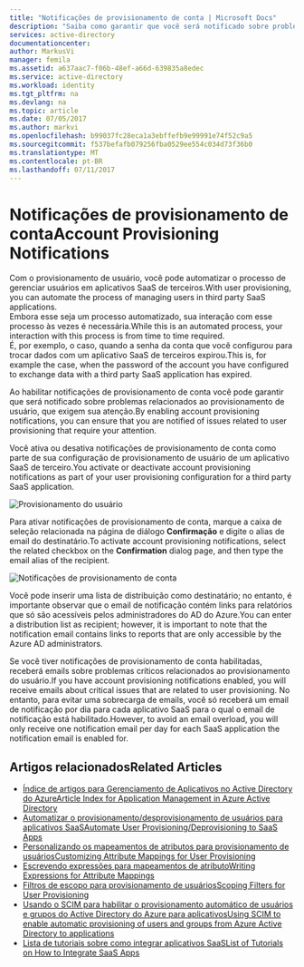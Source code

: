 ```yaml
---
title: "Notificações de provisionamento de conta | Microsoft Docs"
description: "Saiba como garantir que você será notificado sobre problemas relacionados ao provisionamento de usuário que exigem sua atenção habilitando notificações de provisionamento de conta."
services: active-directory
documentationcenter: 
author: MarkusVi
manager: femila
ms.assetid: a637aac7-f06b-48ef-a66d-639835a8edec
ms.service: active-directory
ms.workload: identity
ms.tgt_pltfrm: na
ms.devlang: na
ms.topic: article
ms.date: 07/05/2017
ms.author: markvi
ms.openlocfilehash: b99037fc28eca1a3ebffefb9e99991e74f52c9a5
ms.sourcegitcommit: f537befafb079256fba0529ee554c034d73f36b0
ms.translationtype: MT
ms.contentlocale: pt-BR
ms.lasthandoff: 07/11/2017
---
```

# <a name="account-provisioning-notifications"></a><span data-ttu-id="ea0e9-103">Notificações de provisionamento de conta</span><span class="sxs-lookup"><span data-stu-id="ea0e9-103">Account Provisioning Notifications</span></span>
<span data-ttu-id="ea0e9-104">Com o provisionamento de usuário, você pode automatizar o processo de gerenciar usuários em aplicativos SaaS de terceiros.</span><span class="sxs-lookup"><span data-stu-id="ea0e9-104">With user provisioning, you can automate the process of managing users in third party SaaS applications.</span></span> <br>
<span data-ttu-id="ea0e9-105">Embora esse seja um processo automatizado, sua interação com esse processo às vezes é necessária.</span><span class="sxs-lookup"><span data-stu-id="ea0e9-105">While this is an automated process, your interaction with this process is from time to time required.</span></span> <br>
<span data-ttu-id="ea0e9-106">É, por exemplo, o caso, quando a senha da conta que você configurou para trocar dados com um aplicativo SaaS de terceiros expirou.</span><span class="sxs-lookup"><span data-stu-id="ea0e9-106">This is, for example the case, when the password of the account you have configured to exchange data with a third party SaaS application has expired.</span></span> 

<span data-ttu-id="ea0e9-107">Ao habilitar notificações de provisionamento de conta você pode garantir que será notificado sobre problemas relacionados ao provisionamento de usuário, que exigem sua atenção.</span><span class="sxs-lookup"><span data-stu-id="ea0e9-107">By enabling account provisioning notifications, you can ensure that you are notified of issues related to user provisioning that require your attention.</span></span>

<span data-ttu-id="ea0e9-108">Você ativa ou desativa notificações de provisionamento de conta como parte de sua configuração de provisionamento de usuário de um aplicativo SaaS de terceiro.</span><span class="sxs-lookup"><span data-stu-id="ea0e9-108">You activate or deactivate account provisioning notifications as part of your user provisioning configuration for a third party SaaS application.</span></span>

![Provisionamento do usuário][1] 

<span data-ttu-id="ea0e9-110">Para ativar notificações de provisionamento de conta, marque a caixa de seleção relacionada na página de diálogo **Confirmação** e digite o alias de email do destinatário.</span><span class="sxs-lookup"><span data-stu-id="ea0e9-110">To activate account provisioning notifications, select the related checkbox on the **Confirmation** dialog page, and then type the email alias of the recipient.</span></span>

![Notificações de provisionamento de conta][2]

<span data-ttu-id="ea0e9-112">Você pode inserir uma lista de distribuição como destinatário; no entanto, é importante observar que o email de notificação contém links para relatórios que só são acessíveis pelos administradores do AD do Azure.</span><span class="sxs-lookup"><span data-stu-id="ea0e9-112">You can enter a distribution list as recipient; however, it is important to note that the notification email contains links to reports that are only accessible by the Azure AD administrators.</span></span>

<span data-ttu-id="ea0e9-113">Se você tiver notificações de provisionamento de conta habilitadas, receberá emails sobre problemas críticos relacionados ao provisionamento do usuário.</span><span class="sxs-lookup"><span data-stu-id="ea0e9-113">If you have account provisioning notifications enabled, you will receive emails about critical issues that are related to user provisioning.</span></span> <span data-ttu-id="ea0e9-114">No entanto, para evitar uma sobrecarga de emails, você só receberá um email de notificação por dia para cada aplicativo SaaS para o qual o email de notificação está habilitado.</span><span class="sxs-lookup"><span data-stu-id="ea0e9-114">However, to avoid an email overload, you will only receive one notification email per day for each SaaS application the notification email is enabled for.</span></span>

## <a name="related-articles"></a><span data-ttu-id="ea0e9-115">Artigos relacionados</span><span class="sxs-lookup"><span data-stu-id="ea0e9-115">Related Articles</span></span>
* [<span data-ttu-id="ea0e9-116">Índice de artigos para Gerenciamento de Aplicativos no Active Directory do Azure</span><span class="sxs-lookup"><span data-stu-id="ea0e9-116">Article Index for Application Management in Azure Active Directory</span></span>](active-directory-apps-index.md)
* [<span data-ttu-id="ea0e9-117">Automatizar o provisionamento/desprovisionamento de usuários para aplicativos SaaS</span><span class="sxs-lookup"><span data-stu-id="ea0e9-117">Automate User Provisioning/Deprovisioning to SaaS Apps</span></span>](active-directory-saas-app-provisioning.md)
* [<span data-ttu-id="ea0e9-118">Personalizando os mapeamentos de atributos para provisionamento de usuários</span><span class="sxs-lookup"><span data-stu-id="ea0e9-118">Customizing Attribute Mappings for User Provisioning</span></span>](active-directory-saas-customizing-attribute-mappings.md)
* [<span data-ttu-id="ea0e9-119">Escrevendo expressões para mapeamentos de atributo</span><span class="sxs-lookup"><span data-stu-id="ea0e9-119">Writing Expressions for Attribute Mappings</span></span>](active-directory-saas-writing-expressions-for-attribute-mappings.md)
* [<span data-ttu-id="ea0e9-120">Filtros de escopo para provisionamento de usuários</span><span class="sxs-lookup"><span data-stu-id="ea0e9-120">Scoping Filters for User Provisioning</span></span>](active-directory-saas-scoping-filters.md)
* [<span data-ttu-id="ea0e9-121">Usando o SCIM para habilitar o provisionamento automático de usuários e grupos do Active Directory do Azure para aplicativos</span><span class="sxs-lookup"><span data-stu-id="ea0e9-121">Using SCIM to enable automatic provisioning of users and groups from Azure Active Directory to applications</span></span>](active-directory-scim-provisioning.md)
* [<span data-ttu-id="ea0e9-122">Lista de tutoriais sobre como integrar aplicativos SaaS</span><span class="sxs-lookup"><span data-stu-id="ea0e9-122">List of Tutorials on How to Integrate SaaS Apps</span></span>](active-directory-saas-tutorial-list.md)

<!--Image references-->
[1]: ./media/active-directory-saas-account-provisioning-notifications/ic766307.png
[2]: ./media/active-directory-saas-account-provisioning-notifications/ic766308.png
